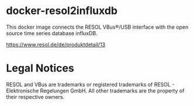 # docker-resol2influxdb
This docker image connects the RESOL VBus®/USB interface with the open source time series database influxDB.

https://www.resol.de/de/produktdetail/13

# Legal Notices
RESOL and VBus are trademarks or registered trademarks of RESOL - Elektronische Regelungen GmbH.
All other trademarks are the property of their respective owners.
